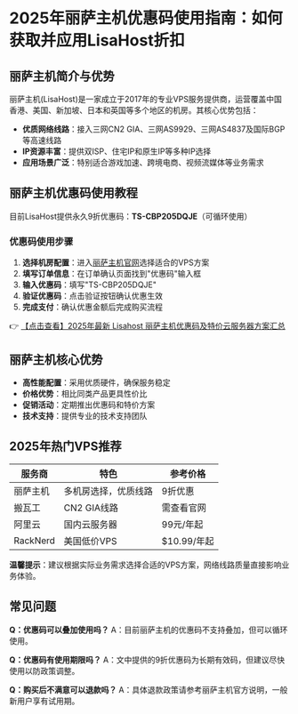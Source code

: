 # 2025年丽萨主机优惠码使用指南：如何获取并应用LisaHost折扣

## 丽萨主机简介与优势

丽萨主机(LisaHost)是一家成立于2017年的专业VPS服务提供商，运营覆盖中国香港、美国、新加坡、日本和英国等多个地区的机房。其核心优势包括：

- **优质网络线路**：接入三网CN2 GIA、三网AS9929、三网AS4837及国际BGP等高速线路
- **IP资源丰富**：提供双ISP、住宅IP和原生IP等多种IP选择
- **应用场景广泛**：特别适合游戏加速、跨境电商、视频流媒体等业务需求

## 丽萨主机优惠码使用教程

目前LisaHost提供永久9折优惠码：**TS-CBP205DQJE**（可循环使用）

### 优惠码使用步骤

1. **选择机房配置**：进入[丽萨主机官网](https://bit.ly/lisazhuji)选择适合的VPS方案
2. **填写订单信息**：在订单确认页面找到"优惠码"输入框
3. **输入优惠码**：填写"TS-CBP205DQJE"
4. **验证优惠码**：点击验证按钮确认优惠生效
5. **完成支付**：确认优惠金额后完成购买流程

👉 [【点击查看】2025年最新 Lisahost 丽萨主机优惠码及特价云服务器方案汇总](https://bit.ly/lisazhuji)

## 丽萨主机核心优势

- **高性能配置**：采用优质硬件，确保服务稳定
- **价格优势**：相比同类产品更具性价比
- **促销活动**：定期推出优惠码和特价方案
- **技术支持**：提供专业的技术支持团队

## 2025年热门VPS推荐

| 服务商 | 特色 | 参考价格 |
|--------|------|----------|
| 丽萨主机 | 多机房选择，优质线路 | 9折优惠 |
| 搬瓦工 | CN2 GIA线路 | 需查看官网 |
| 阿里云 | 国内云服务器 | 99元/年起 |
| RackNerd | 美国低价VPS | $10.99/年起 |

**温馨提示**：建议根据实际业务需求选择合适的VPS方案，网络线路质量直接影响业务体验。

## 常见问题

**Q：优惠码可以叠加使用吗？**
A：目前丽萨主机的优惠码不支持叠加，但可以循环使用。

**Q：优惠码有使用期限吗？**
A：文中提供的9折优惠码为长期有效码，但建议尽快使用以防政策调整。

**Q：购买后不满意可以退款吗？**
A：具体退款政策请参考丽萨主机官方说明，一般新用户享有试用期。